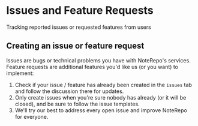 # Issues and Feature Requests

Tracking reported issues or requested features from users

## Creating an issue or feature request

Issues are bugs or technical problems you have with NoteRepo's services. Feature requests are additional features you'd like us (or you want) to implement:

1. Check if your issue / feature has already been created in the `issues` tab and follow the discussion there for updates.
2. Only create issues when you're sure nobody has already (or it will be closed), and be sure to follow the issue templates.
3. We'll try our best to address every open issue and improve NoteRepo for everyone.
